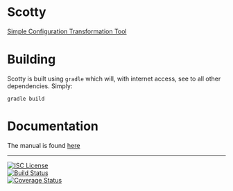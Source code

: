 Scotty
======

[Simple Configuration Transformation Tool](http://nwillc.github.io/scotty)

Building
========
Scotty is built using `gradle` which will, with internet access, see to all other dependencies. Simply:

   `gradle build`

Documentation
=============
The manual is found [here](http://nwillc.github.io/scotty/scotty.html)

----------

[![ISC License](https://img.shields.io/badge/license-ISC-green.svg?style=flat)](https://tldrlegal.com/license/-isc-license)
<br/>
[![Build Status](https://travis-ci.org/nwillc/scotty.svg?branch=master)](https://travis-ci.org/nwillc/scotty)
<br/>
[![Coverage Status](https://coveralls.io/repos/nwillc/scotty/badge.svg?branch=master)](https://coveralls.io/r/nwillc/scotty?branch=master)
<br/>